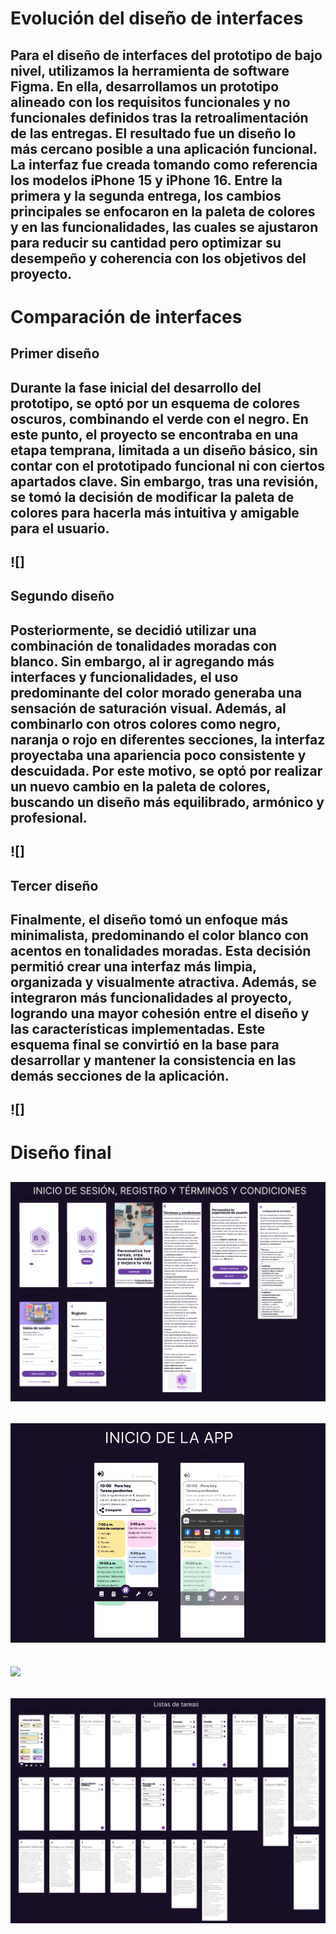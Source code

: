# Evolución del diseño de interfaces
Para el diseño de interfaces del prototipo de bajo nivel, utilizamos la herramienta de software Figma. En ella, desarrollamos un prototipo alineado con los requisitos funcionales y no funcionales definidos tras la retroalimentación de las entregas. El resultado fue un diseño lo más cercano posible a una aplicación funcional. La interfaz fue creada tomando como referencia los modelos iPhone 15 y iPhone 16. Entre la primera y la segunda entrega, los cambios principales se enfocaron en la paleta de colores y en las funcionalidades, las cuales se ajustaron para reducir su cantidad pero optimizar su desempeño y coherencia con los objetivos del proyecto.
---
# Comparación de interfaces
## Primer diseño
Durante la fase inicial del desarrollo del prototipo, se optó por un esquema de colores oscuros, combinando el verde con el negro. En este punto, el proyecto se encontraba en una etapa temprana, limitada a un diseño básico, sin contar con el prototipado funcional ni con ciertos apartados clave. Sin embargo, tras una revisión, se tomó la decisión de modificar la paleta de colores para hacerla más intuitiva y amigable para el usuario.
---
![]
---
## Segundo diseño
Posteriormente, se decidió utilizar una combinación de tonalidades moradas con blanco. Sin embargo, al ir agregando más interfaces y funcionalidades, el uso predominante del color morado generaba una sensación de saturación visual. Además, al combinarlo con otros colores como negro, naranja o rojo en diferentes secciones, la interfaz proyectaba una apariencia poco consistente y descuidada. Por este motivo, se optó por realizar un nuevo cambio en la paleta de colores, buscando un diseño más equilibrado, armónico y profesional.
---
![]
---
## Tercer diseño
Finalmente, el diseño tomó un enfoque más minimalista, predominando el color blanco con acentos en tonalidades moradas. Esta decisión permitió crear una interfaz más limpia, organizada y visualmente atractiva. Además, se integraron más funcionalidades al proyecto, logrando una mayor cohesión entre el diseño y las características implementadas. Este esquema final se convirtió en la base para desarrollar y mantener la consistencia en las demás secciones de la aplicación.
---
![]
---
# Diseño final
![](https://github.com/raul-baul/Proyecto-Block-N/blob/Tercera-Entrega/Assets/INICIO.PNG)
---
![](https://github.com/raul-baul/Proyecto-Block-N/blob/Tercera-Entrega/Assets/INICIO%20DE%20LA%20APP.PNG)
---
![](https://github.com/raul-baul/Proyecto-Block-N/blob/Tercera-Entrega/Assets/Configuraci%C3%B3n.PNG)
---
![](https://github.com/raul-baul/Proyecto-Block-N/blob/Tercera-Entrega/Assets/Lista%20de%20tareas.PNG)
---
